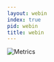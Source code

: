 ```yaml
---
layout: webin
index: true
pid: webin
title: webin
---
```

![Metrics](https://metrics.lecoq.io/28251536?template=classic&base.header=0&base.activity=0&base.community=0&base.repositories=0&base.metadata=0&pagespeed=1&isocalendar=1&isocalendar.duration=half-year&pagespeed.url=.user.website&pagespeed.detailed=true&pagespeed.screenshot=false&config.timezone=Asia%2FShanghai)
